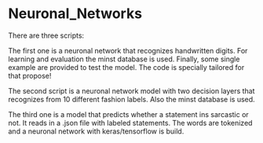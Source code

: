 # Neuronal_Networks
There are three scripts:

  The first one is a neuronal network that recognizes handwritten digits. For learning and evaluation the minst database is used. Finally, some single example are         provided to test the model. The code is specially tailored for that propose!
  
  The second script is a neuronal network model with two decision layers that recognizes from 10 different fashion labels. Also the minst database is used.

  The third one is a model that predicts whether a statement ins sarcastic or not. It reads in a .json file with labeled statements. The words are tokenized and a         neuronal network with keras/tensorflow is build.
